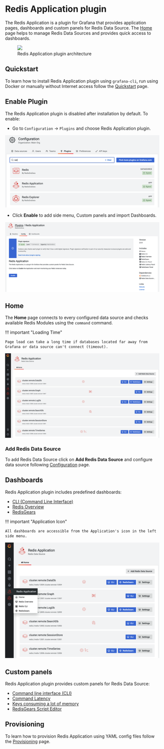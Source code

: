 # Redis Application plugin

The Redis Application is a plugin for Grafana that provides application pages, dashboards and custom panels for Redis Data Source. The [Home](#home) page helps to manage Redis Data Sources and provides quick access to dashboards.

<figure>
  <img src="/images/redis-app/redis-app.png"/>
  <figcaption>Redis Application plugin architecture</figcaption>
</figure>

## Quickstart

To learn how to install Redis Application plugin using `grafana-cli`, run using Docker or manually without Internet access follow the [Quickstart](../quickstart.md) page.

## Enable Plugin

The Redis Application plugin is disabled after installation by default. To enable:

- Go to `Configuration` -> `Plugins` and choose Redis Application plugin.

![Grafana plugins](../images/select-plugins.png)

- Click **Enable** to add side menu, Custom panels and import Dashboards.

![Enable Redis Application plugin](../images/redis-app/enable.png)

## Home

The **Home** page connects to every configured data source and checks available Redis Modules using the `command` command.

!!! important "Loading Time"

    Page load can take a long time if databases located far away from Grafana or data source can't connect (timeout).

![Manage Redis Data Sources](../images/redis-app/home.png)

### Add Redis Data Source

To add Redis Data Source click on **Add Redis Data Source** and configure data source following [Configuration](../redis-datasource/configuration.md) page.

## Dashboards

Redis Application plugin includes predefined dashboards:

- [CLI (Command Line Interface)](dashboards/cli.md)
- [Redis Overview](dashboards/overview.md)
- [RedisGears](dashboards/redis-gears.md)

!!! important "Application Icon"

    All dashboards are accessible from the Application's icon in the left side menu.

![Redis Application plugins](../images/redis-app/menu.png)

## Custom panels

Redis Application plugin provides custom panels for Redis Data Source:

- [Command line interface (CLI)](panels/redis-cli-panel.md)
- [Command Latency](panels/redis-latency-panel.md)
- [Keys consuming a lot of memory](panels/redis-keys-panel.md)
- [RedisGears Script Editor](panels/redis-gears-panel.md)

## Provisioning

To learn how to provision Redis Application using YAML config files follow the [Provisioning](provisioning.md) page.
